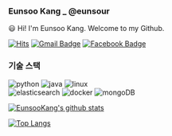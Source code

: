 ### Eunsoo Kang _ @eunsour

😃 Hi! I'm Eunsoo Kang. Welcome to my Github.


[![Hits](https://hits.seeyoufarm.com/api/count/incr/badge.svg?url=https%3A%2F%2Fgithub.com%2Feunsour)](https://github.com/eunsour)
[![Gmail Badge](https://img.shields.io/badge/-Gmail-d14836?style=flat-square&logo=Gmail&logoColor=white&link=mailto:woo569628@gmail.com)](mailto:woo569628@gmail.com)
[![Facebook Badge](https://img.shields.io/badge/-Facebook-1877f2?style=flat-square&logo=facebook&logoColor=white&link=https://www.facebook.com/95kes/)](https://www.facebook.com/95kes/)

<h3>기술 스택</h3>

<p>
  <img alt="python" src="https://img.shields.io/badge/-Python-5881D8?style=flat-square&logo=python&logoColor=white" />
  <img alt="java" src="https://img.shields.io/badge/-Java-FF7A59?style=flat-square&logo=java&logoColor=white" />
  <img alt="linux" src="https://img.shields.io/badge/linux-FCC624?style=flat-square&logo=linux&logoColor=black"> 
  <br>
  <img alt="elasticsearch" src="https://img.shields.io/badge/-ElasticSearch-005571?style=flat-square&logo=elasticsearch&logoColor=white" />
  <img alt="docker" src="https://img.shields.io/badge/-Docker-2496ED?style=flat-square&logo=docker&logoColor=white" />
  <img alt="mongoDB" src="https://img.shields.io/badge/mongoDB-47A248?stylee=flat-square&logo=MongoDB&logoColor=white">
</p>

[![EunsooKang's github stats](https://github-readme-stats.vercel.app/api?username=eunsour&show_icons=true&hide_border=true)](https://github.com/eunsour)

[![Top Langs](https://github-readme-stats.vercel.app/api/top-langs/?username=eunsour&layout=compact)](https://github.com/eunsour)
